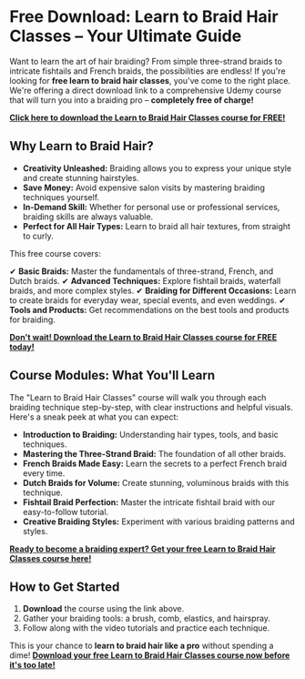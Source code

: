 # Free Download: Learn to Braid Hair Classes – Your Ultimate Guide

Want to learn the art of hair braiding? From simple three-strand braids to intricate fishtails and French braids, the possibilities are endless! If you're looking for **free learn to braid hair classes**, you've come to the right place. We're offering a direct download link to a comprehensive Udemy course that will turn you into a braiding pro – **completely free of charge!**

[**Click here to download the Learn to Braid Hair Classes course for FREE!**](https://udemywork.com/learn-to-braid-hair-classes)

## Why Learn to Braid Hair?

*   **Creativity Unleashed:** Braiding allows you to express your unique style and create stunning hairstyles.
*   **Save Money:** Avoid expensive salon visits by mastering braiding techniques yourself.
*   **In-Demand Skill:** Whether for personal use or professional services, braiding skills are always valuable.
*   **Perfect for All Hair Types:** Learn to braid all hair textures, from straight to curly.

This free course covers:

✔ **Basic Braids:** Master the fundamentals of three-strand, French, and Dutch braids.
✔ **Advanced Techniques:** Explore fishtail braids, waterfall braids, and more complex styles.
✔ **Braiding for Different Occasions:** Learn to create braids for everyday wear, special events, and even weddings.
✔ **Tools and Products:** Get recommendations on the best tools and products for braiding.

[**Don't wait! Download the Learn to Braid Hair Classes course for FREE today!**](https://udemywork.com/learn-to-braid-hair-classes)

## Course Modules: What You'll Learn

The "Learn to Braid Hair Classes" course will walk you through each braiding technique step-by-step, with clear instructions and helpful visuals. Here's a sneak peek at what you can expect:

*   **Introduction to Braiding:** Understanding hair types, tools, and basic techniques.
*   **Mastering the Three-Strand Braid:** The foundation of all other braids.
*   **French Braids Made Easy:** Learn the secrets to a perfect French braid every time.
*   **Dutch Braids for Volume:** Create stunning, voluminous braids with this technique.
*   **Fishtail Braid Perfection:** Master the intricate fishtail braid with our easy-to-follow tutorial.
*   **Creative Braiding Styles:** Experiment with various braiding patterns and styles.

[**Ready to become a braiding expert? Get your free Learn to Braid Hair Classes course here!**](https://udemywork.com/learn-to-braid-hair-classes)

## How to Get Started

1.  **Download** the course using the link above.
2.  Gather your braiding tools: a brush, comb, elastics, and hairspray.
3.  Follow along with the video tutorials and practice each technique.

This is your chance to **learn to braid hair like a pro** without spending a dime! **[Download your free Learn to Braid Hair Classes course now before it's too late!](https://udemywork.com/learn-to-braid-hair-classes)**
